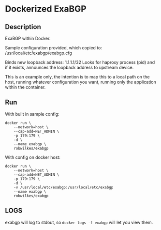 # Dockerized ExaBGP #

## Description ##
ExaBGP within Docker.

Sample configuration provided, which copied to:
/usr/local/etc/exabgp/exabgp.cfg

Binds new loopback address: 1.1.1.1/32
Looks for haproxy process (pid) and if it exists, announces the loopback address to upstream device.

This is an example only, the intention is to map this to a local path on the host, running whatever configuration you want, running only the application within the container.

## Run ##
With built in sample config:
```
docker run \
    --network=host \
    --cap-add=NET_ADMIN \
    -p 179:179 \
    -d \
    --name exabgp \
    robwilkes/exabgp
```

With config on docker host:
```
docker run \
    --network=host \
    --cap-add=NET_ADMIN \
    -p 179:179 \
    -d \
    -v /usr/local/etc/exabgp:/usr/local/etc/exabgp
    --name exabgp \
    robwilkes/exabgp
```

## LOGS ##

exabgp will log to stdout, so ```docker logs -f exabgp``` will let you view them.